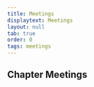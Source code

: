 ```yaml
---
title: Meetings
displaytext: Meetings
layout: null
tab: true
order: 0
tags: meetings
---
```


## Chapter Meetings
